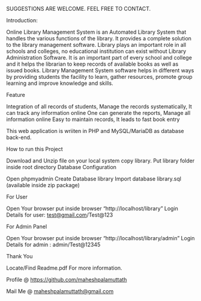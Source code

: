 SUGGESTIONS ARE WELCOME. FEEL FREE TO CONTACT.

Introduction:

Online Library Management System is an Automated Library System that handles the various functions of the library. It provides a complete solution to the library management software. Library plays an important role in all schools and colleges, no educational institution can exist without Library Administration Software. It is an important part of every school and college and it helps the librarian to keep records of available books as well as issued books. Library Management System software helps in different ways by providing students the facility to learn, gather resources, promote group learning and improve knowledge and skills.

Feature

Integration of all records of students, Manage the records systematically, It can track any information online One can generate the reports, Manage all information online Easy to maintain records, It leads to fast book entry

This web application is wriiten in PHP and MySQL/MariaDB as database back-end.

How to run this Project

Download and Unzip file on your local system copy library.
Put library folder inside root directory
Database Configuration

Open phpmyadmin Create Database library Import database library.sql (available inside zip package)

For User

Open Your browser put inside browser “http://localhost/library” Login Details for user: test@gmail.com/Test@123

For Admin Panel

Open Your browser put inside browser “http://localhost/library/admin” Login Details for admin : admin/Test@12345

Thank You

Locate/Find Readme.pdf For more information.

Profile @ https://github.com/maheshpalamuttath

Mail Me @ maheshpalamuttath@gmail.com
